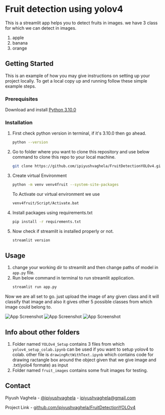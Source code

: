 # Fruit detection using yolov4

This is a streamlit app helps you to detect fruits in images. we have 3 class for which we can detect in images.

1. apple
2. banana
3. orange

## Getting Started

This is an example of how you may give instructions on setting up your project locally.
To get a local copy up and running follow these simple example steps.

### Prerequisites

Download and install [Python 3.10.0](https://www.python.org/ftp/python/3.10.0/python-3.10.0-amd64.exe)

### Installation

1. First check python version in terminal, if it's 3.10.0 then go ahead.
   ```sh
   python --version 
   ```

2. Go to folder where you want to clone this repository and use below command to clone this repo to your local machine.
   ```sh
   git clone https://github.com/ipiyushvaghela/FruitDetectionYOLOv4.git
   ```
3. Create virtual Environment 
   ```sh
   python -m venv venv4fruit --system-site-packages
   ```

   To Activate our virtual environment we use 
   ```sh
   venv4fruit/Script/Activate.bat
   ```
4. Install packages using requirements.txt
   ```sh
   pip install -r requirements.txt
   ```
4. Now check if streamlit is installed properly or not.
   ```sh
   streamlit version
   ```

## Usage

1. change your working dir to streamlit and then change paths of model in `app.py` file.
2. Run below command in terminal to run streamlit application. 
   ```sh
   streamlit run app.py
   ```
Now we are all set to go. just upload the image of any given class and it will classify that image and also it gives other 5 possible classes from which image could belong to.

![App Screenshot](https://github.com/ipiyushvaghela/static/blob/main/fruit_detection_yolov4/demo.png?raw=true)
![App Screenshot](https://github.com/ipiyushvaghela/static/blob/main/fruit_detection_yolov4/high_confidence.png?raw=true)
![App Screenshot](https://github.com/ipiyushvaghela/static/blob/main/fruit_detection_yolov4/low_confidence.png?raw=true)

## Info about other folders
1. Folder named `YOLOv4_Setup` contains 3 files from which `yolov4_setup_colab.ipynb` can be used if you want to setup yolov4 to colab. other file is `drawingRctWithText.ipynb` which contains code for drawing ractangle box around the object given that we give image and .txt(yolo4 formate) as input
2. Folder named `fruit_images` contains some fruit images for testing.

## Contact

Piyush Vaghela - [@ipiyushvaghela](https://twitter.com/ipiyushvaghela) - ipiyushvaghela@gmail.com

Project Link -  [github.com/ipiyushvaghela/FruitDetectionYOLOv4](https://github.com/ipiyushvaghela/FruitDetectionYOLOv4.git)